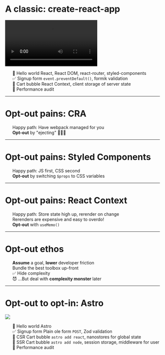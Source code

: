 # A classic: create-react-app

<div class="grid grid-cols-[10px_1fr_1fr] grid-rows-[1fr_1em] gap-4 items-center h-100">

<Line :colors="['bg-green-300', 'bg-yellow-300', 'bg-orange-300', 'bg-red-300', 'bg-red-300']" :percent="25" />

<div>
  <video class="rounded-lg" v-if="$slidev.nav.clicks === 4" autoplay loop playsinline src="/spa-what-do-you-mean.mov" />
</div>

<div>
<v-clicks>

- 👋 Hello world <span class="text-gray-400">React, React DOM, react-router, styled-components</span>
- ✅ Signup form <span class="text-gray-400"> `event.preventDefault()`, formik validation</span>
- 🛒 Cart bubble <span class="text-gray-400"> React Context, client storage of server state</span>
- 👀 Performance audit

</v-clicks>
</div>

<KBCounter :counts="[0, 66, 76, 80, 80]" :colors="['text-green-500', 'text-yellow-500', 'text-orange-500', 'text-red-500', 'text-red-500']" class="col-span-full" />
</div>

<style>
  ul {
    list-style: none;
  }
  li {
    margin: 0;
  }
</style>

---

# Opt-out pains: CRA

- Happy path: Have webpack managed for you
- **Opt-out** by "ejecting" 🏃‍♂️💨

---

# Opt-out pains: Styled Components

- Happy path: JS first, CSS second
- **Opt-out** by switching `$props` to CSS variables

---

# Opt-out pains: React Context

- Happy path: Store state high up, rerender on change
- Rerenders are expensive and easy to overdo!
- **Opt-out** with `useMemo()`

---

# Opt-out ethos

<v-clicks>

- **Assume** a goal, **lower** developer friction
- Bundle the best toolbox up-front
- ✅ Hide complexity
- 😈 ...But deal with **complexity monster** later

</v-clicks>

---

# Opt-out to opt-in: Astro

<div class="grid grid-cols-[10px_1fr_1fr] grid-rows-[1fr_1em] gap-4 items-center h-100">

<Line :colors="['bg-green-300', 'bg-green-300', 'bg-green-300', 'bg-yellow-300', 'bg-green-300', 'bg-green-300']" :percent="20" />

<div>
  <img class="rounded-lg max-h-35vh" v-if="$slidev.nav.clicks === 5" src="/html.png" />
</div>

<div>
<v-clicks>

- 👋 Hello world <span class="text-gray-400">Astro</span>
- ✅ Signup form <span class="text-gray-400"> Plain ole form `POST`, Zod validation</span>
- <span class="transition-opacity" :class="$slidev.nav.clicks >= 4 ? 'opacity-40' : ''"> 🛒 CSR Cart bubble <span class="text-gray-400"> `astro add react`, nanostores for global state</span></span>
- 🛒 SSR Cart bubble <span class="text-gray-400"> `astro add node`, session storage, middleware for user</span>
- 👀 Performance audit

</v-clicks>
</div>

<KBCounter :counts="[0, 0, 8, 48, 8, 8]" :colors="['text-green-500', 'text-green-500', 'text-green-500', 'text-green-500', 'text-green-500', 'text-green-500']" class="col-span-full" />
</div>

<style>
  ul {
    list-style: none;
  }
  li {
    margin: 0;
  }
</style>